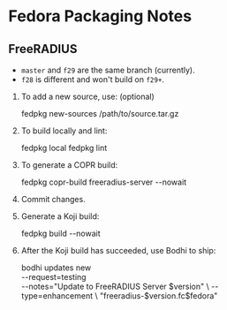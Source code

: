 # Fedora Packaging Notes

## FreeRADIUS

 - `master` and `f29` are the same branch (currently).
 - `f28` is different and won't build on `f29+`.

1. To add a new source, use: (optional)

    fedpkg new-sources /path/to/source.tar.gz

2. To build locally and lint:

    fedpkg local
    fedpkg lint

3. To generate a COPR build:

    fedpkg copr-build freeradius-server --nowait

4. Commit changes.

5. Generate a Koji build:

    fedpkg build --nowait

6. After the Koji build has succeeded, use Bodhi to ship:

    bodhi updates new \
        --request=testing \
        --notes="Update to FreeRADIUS Server $version" \
        --type=enhancement \
        "freeradius-$version.fc$fedora"

